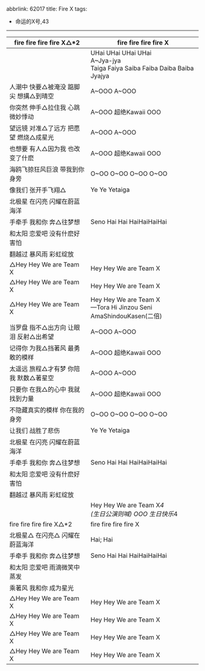 abbrlink: 62017
title: Fire X
tags:
  - 命运的X号,43
---
|fire fire fire fire X△*2|fire fire fire fire X|
|--|--|
|      |UHai UHai UHai UHai<br>A~Jya-jya<br>Taiga Faiya Saiba Faiba Daiba Baiba Jyajya|
|人潮中 快要△被淹没 踮脚尖 想搆△到晴空|A~OOO A~OOO|
|你突然 伸手△拉住我 心跳微妙悸动|A~OOO 超绝Kawaii OOO|
|望远镜 对准△了远方 把愿望 燃烧△成星光|A~OOO A~OOO|
|也想要 有人△因为我 也改变了什麽|A~OOO 超绝Kawaii OOO|
|海鸥飞掠狂风巨浪 带我到你身旁|O~OO O~OO O~OO O~OO|
|像我们 张开手飞翔△|Ye Ye Yetaiga|
|北极星 在闪亮 闪耀在蔚蓝海洋|      |
|手牵手 我和你 奔△往梦想|Seno Hai Hai HaiHaiHaiHai|
|和太阳 恋爱吧 没有什麽好害怕|      |
|翻越过 暴风雨 彩虹绽放|      |
|△Hey Hey We are Team X|Hey Hey We are Team X|
|△Hey Hey We are Team X|Hey Hey We are Team X|
|△Hey Hey We are Team X|Hey Hey We are Team X<br>—Tora Hi Jinzou Seni AmaShindouKasen(二倍)|
|当罗盘 指不△出方向 让眼泪 反射△出希望|A~OOO A~OOO|
|记得你 为我△挡著风 最勇敢的模样|A~OOO 超绝Kawaii OOO|
|太遥远 旅程△才有梦 你陪我 默数△著星空|A~OOO A~OOO|
|只要你 在我△的心中 我就找到力量|A~OOO 超绝Kawaii OOO|
|不隐藏真实的模样 你在我的身旁|O~OO O~OO O~OO O~OO|
|让我们 战胜了悲伤|Ye Ye Yetaiga|
|北极星 在闪亮 闪耀在蔚蓝海洋|      |
|手牵手 我和你 奔△往梦想|Seno Hai Hai HaiHaiHaiHai|
|和太阳 恋爱吧 没有什麽好害怕|      |
|翻越过 暴风雨 彩虹绽放|      |
|      |Hey Hey We are Team X*4<br>(生日公演则喊) OOO 生日快乐*4|
|fire fire fire fire X△*2|fire fire fire fire X|
|北极星△ 在闪亮△ 闪耀在蔚蓝海洋|Hai; Hai|
|手牵手 我和你 奔△往梦想|Seno Hai Hai HaiHaiHaiHai|
|和太阳 恋爱吧 雨滴微笑中蒸发|      |
|乘著风 我和你 成为星光|      |
|△Hey Hey We are Team X|Hey Hey We are Team X|
|△Hey Hey We are Team X|Hey Hey We are Team X|
|△Hey Hey We are Team X|Hey Hey We are Team X|
|△Hey Hey We are Team X|Hey Hey We are Team X|
